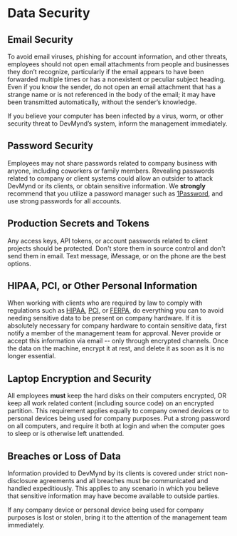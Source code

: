 # Data Security

## Email Security

To avoid email viruses, phishing for account information, and other threats, employees should not open email attachments from people and businesses they don’t recognize, particularly if the email appears to have been forwarded multiple times or has a nonexistent or peculiar subject heading. Even if you know the sender, do not open an email attachment that has a strange name or is not referenced in the body of the email; it may have been transmitted automatically, without the sender’s knowledge.

If you believe your computer has been infected by a virus, worm, or other security threat to DevMynd’s system, inform the management immediately.

## Password Security

Employees may not share passwords related to company business with anyone, including coworkers or family members. Revealing passwords related to company or client systems could allow an outsider to attack DevMynd or its clients, or obtain sensitive information.  We **strongly** recommend that you utilize a password manager such as [1Password](https://agilebits.com/onepassword), and use strong passwords for all accounts.

## Production Secrets and Tokens

Any access keys, API tokens, or account passwords related to client projects should be protected. Don't store them in source control and don't send them in email. Text message, iMessage, or on the phone are the best options. 

## HIPAA, PCI, or Other Personal Information

When working with clients who are required by law to comply with regulations such as [HIPAA](https://en.wikipedia.org/wiki/Health_Insurance_Portability_and_Accountability_Act), [PCI](https://en.wikipedia.org/wiki/Payment_Card_Industry_Data_Security_Standard), or [FERPA](https://en.wikipedia.org/wiki/Family_Educational_Rights_and_Privacy_Act), do everything you can to avoid needing sensitive data to be present on company hardware. If it is absolutely necessary for company hardware to contain sensitive data, first notify a member of the management team for approval. Never provide or accept this information via email -- only through encrypted channels. Once the data on the machine, encrypt it at rest, and delete it as soon as it is no longer essential. 

## Laptop Encryption and Security

All employees **must** keep the hard disks on their computers encrypted, OR keep all work related content (including source code) on an encrypted partition.  This requirement applies equally to company owned devices or to personal devices being used for company purposes. Put a strong password on all computers, and require it both at login and when the computer goes to sleep or is otherwise left unattended.

## Breaches or Loss of Data

Information provided to DevMynd by its clients is covered under strict non-disclosure agreements and all breaches must be communicated and handled expeditiously. This applies to any scenario in which you believe that sensitive information may have become available to outside parties.

If any company device or personal device being used for company purposes is lost or stolen, bring it to the attention of the management team immediately.
